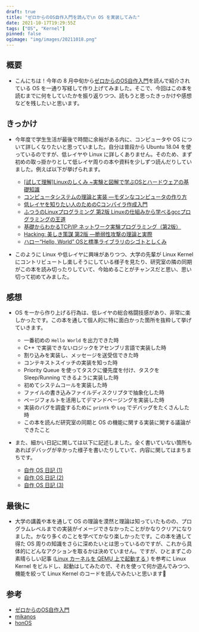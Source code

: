 ```yaml
---
draft: true
title: "ゼロからのOS自作入門を読んで\n OS を実装してみた"
date: 2021-10-17T19:29:55Z
tags: ["OS", "Kernel"]
pinned: false
ogimage: "img/images/20211018.png"
---
```


## 概要

- こんにちは！今年の 8 月中旬から[ゼロからのOS自作入門](https://www.amazon.co.jp/%E3%82%BC%E3%83%AD%E3%81%8B%E3%82%89%E3%81%AEOS%E8%87%AA%E4%BD%9C%E5%85%A5%E9%96%80-%E5%86%85%E7%94%B0-%E5%85%AC%E5%A4%AA/dp/4839975868)を読んで紹介されている OS を一通り写経して作り上げてみました。そこで、今回はこの本を読むまでに何をしていたかを振り返りつつ、読もうと思ったきっかけや感想などを残したいと思います。

## きっかけ

- 今年度で学生生活が最後で時間に余裕がある内に、コンピュータや OS について詳しくなりたいと思っていました。自分は普段から Ubuntu 18.04 を使っているのですが、低レイヤや Linux に詳しくありません。そのため、まず初めの取っ掛かりとして低レイヤ周りの本や資料を少しずつ読んだりしていました。例えば以下が挙げられます。

  - [[試して理解]Linuxのしくみ ~実験と図解で学ぶOSとハードウェアの基礎知識](https://www.amazon.co.jp/%E8%A9%A6%E3%81%97%E3%81%A6%E7%90%86%E8%A7%A3-Linux%E3%81%AE%E3%81%97%E3%81%8F%E3%81%BF-%E5%AE%9F%E9%A8%93%E3%81%A8%E5%9B%B3%E8%A7%A3%E3%81%A7%E5%AD%A6%E3%81%B6OS%E3%81%A8%E3%83%8F%E3%83%BC%E3%83%89%E3%82%A6%E3%82%A7%E3%82%A2%E3%81%AE%E5%9F%BA%E7%A4%8E%E7%9F%A5%E8%AD%98-%E6%AD%A6%E5%86%85-%E8%A6%9A/dp/477419607X)
  - [コンピュータシステムの理論と実装 ―モダンなコンピュータの作り方](https://www.amazon.co.jp/%E3%82%B3%E3%83%B3%E3%83%94%E3%83%A5%E3%83%BC%E3%82%BF%E3%82%B7%E3%82%B9%E3%83%86%E3%83%A0%E3%81%AE%E7%90%86%E8%AB%96%E3%81%A8%E5%AE%9F%E8%A3%85-%E2%80%95%E3%83%A2%E3%83%80%E3%83%B3%E3%81%AA%E3%82%B3%E3%83%B3%E3%83%94%E3%83%A5%E3%83%BC%E3%82%BF%E3%81%AE%E4%BD%9C%E3%82%8A%E6%96%B9-Noam-Nisan/dp/4873117127)
  - [低レイヤを知りたい人のためのCコンパイラ作成入門](https://www.sigbus.info/compilerbook)
  - [ふつうのLinuxプログラミング 第2版 Linuxの仕組みから学べるgccプログラミングの王道](https://www.amazon.co.jp/%E3%81%B5%E3%81%A4%E3%81%86%E3%81%AELinux%E3%83%97%E3%83%AD%E3%82%B0%E3%83%A9%E3%83%9F%E3%83%B3%E3%82%B0-%E7%AC%AC2%E7%89%88-Linux%E3%81%AE%E4%BB%95%E7%B5%84%E3%81%BF%E3%81%8B%E3%82%89%E5%AD%A6%E3%81%B9%E3%82%8Bgcc%E3%83%97%E3%83%AD%E3%82%B0%E3%83%A9%E3%83%9F%E3%83%B3%E3%82%B0%E3%81%AE%E7%8E%8B%E9%81%93-%E9%9D%92%E6%9C%A8-%E5%B3%B0%E9%83%8E/dp/4797386479)
  - [基礎からわかるTCP/IP ネットワーク実験プログラミング（第2版）](https://www.ohmsha.co.jp/book/9784274065842/)
  - [Hacking: 美しき策謀 第2版 ―脆弱性攻撃の理論と実際](https://www.amazon.co.jp/Hacking-%E7%BE%8E%E3%81%97%E3%81%8D%E7%AD%96%E8%AC%80-%E2%80%95%E8%84%86%E5%BC%B1%E6%80%A7%E6%94%BB%E6%92%83%E3%81%AE%E7%90%86%E8%AB%96%E3%81%A8%E5%AE%9F%E9%9A%9B-Jon-Erickson/dp/4873115140)
  - [ハロー“Hello, World” OSと標準ライブラリのシゴトとしくみ](https://www.amazon.co.jp/%E3%83%8F%E3%83%AD%E3%83%BC%E2%80%9CHello-World%E2%80%9D-OS%E3%81%A8%E6%A8%99%E6%BA%96%E3%83%A9%E3%82%A4%E3%83%96%E3%83%A9%E3%83%AA%E3%81%AE%E3%82%B7%E3%82%B4%E3%83%88%E3%81%A8%E3%81%97%E3%81%8F%E3%81%BF-%E5%9D%82%E4%BA%95%E5%BC%98%E4%BA%AE-ebook/dp/B01GH9AM8C)

- このように Linux や低レイヤに興味がありつつ、大学の先輩が Linux Kernel にコントリビュートし楽しそうにしている様子を見たり、研究室の隣の同期がこの本を読み切ったりしていて、今始めることがチャンスだと思い、思い切って初めてみました。

## 感想

- OS を一から作り上げる行為は、低レイヤの総合格闘技感があり、非常に楽しかったです。この本を通して個人的に特に面白かった箇所を抜粋して挙げていきます。
  - 一番初めの `Hello World` を出力できた時
  - C++ で実装できないロジックをアセンブリ言語で実装した時
  - 割り込みを実装し、メッセージを送受信できた時
  - コンテキストスイッチの実装を知った時
  - Priority Queue を使ってタスクに優先度を付け、タスクを Sleep/Running できるように実装した時
  - 初めてシステムコールを実装した時
  - ファイルの書き込みファイルディスクリプタで抽象化した時
  - ページフォルトを活用してデマンドページングを実装した時
  - 実装のバグを調査するために `printk` や `Log` でデバッグをたくさんした時
  - この本を読んだ研究室の同期と OS の機能に関する実装に関する議論ができたこと

- また、細かい日記に関しては以下に記述しました。全く書いていない箇所もあればデバッグが辛かった様子を書いたりしていて、内容に関してはまちまちです。

  - [自作 OS 日記 (1)](https://haytok.jp/post/20210830/)
  - [自作 OS 日記 (2)](https://haytok.jp/post/20210831/)
  - [自作 OS 日記 (3)](https://haytok.jp/post/20210901/)

## 最後に

- 大学の講義や本を通して OS の理論を漠然と理論は知っていたものの、プログラムレベルまでの実装がイメージできなかったことがかなりクリアになりました。かなり多くのことを学べてかなり楽しかったです。この本を通して得た OS 周りの知識をさらに深めたいとは思っているのですが、これから具体的にどんなアクションを取るかは決めていません。ですが、ひとまずこの素晴らしい記事 ([Linux カーネルを QEMU 上で起動する ](https://kuniyu.jp/ja/blog/2/)) を参考に Linux Kernel をビルドし、起動はしてみたので、それを使って何か遊んでみつつ、機能を絞って Linux Kernel のコードを読んでみたいと思います🤞

## 参考

- [ゼロからのOS自作入門](https://www.amazon.co.jp/%E3%82%BC%E3%83%AD%E3%81%8B%E3%82%89%E3%81%AEOS%E8%87%AA%E4%BD%9C%E5%85%A5%E9%96%80-%E5%86%85%E7%94%B0-%E5%85%AC%E5%A4%AA/dp/4839975868)
- [mikanos](https://github.com/uchan-nos/mikanos)
- [honOS](https://github.com/haytok/honOS)
